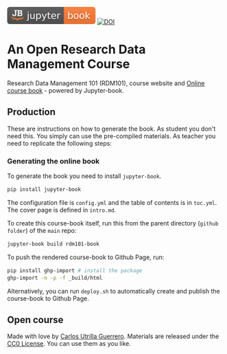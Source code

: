 [![Jupyter Book Badge](https://raw.githubusercontent.com/executablebooks/jupyter-book/master/docs/images/badge.svg)](https://tu-delft-library.github.io/rdm101-book/intro.html)
[![DOI](https://zenodo.org/badge/DOI/10.5281/zenodo.6325919.svg)](https://doi.org/10.5281/zenodo.6325919)

# An Open Research Data Management Course
Research Data Management 101 (RDM101), course website and [Online course book](https://tu-delft-library.github.io/rdm101-book/intro.html) - powered by Jupyter-book.


## Production
These are instructions on how to generate the book. As student you don't need this. You simply can use the pre-compiled materials. As teacher you need to replicate the following steps:

### Generating the online book
To generate the book you need to install `jupyter-book`.

```bash
pip install jupyter-book
```
The configuration file is `config.yml` and the table of contents is in `toc.yml`. The cover page is defined in `intro.md`.

To create this course-book itself, run this from the parent directory (`github folder`) of the `main` repo:

```bash
jupyter-book build rdm101-book
```
<!-- 
Go to your root directory (`github folder`):

And then copy all the contet:

```bash
cp -r rdm101/* rdm101-book -->

To push the rendered course-book to Github Page, run:

```bash
pip install ghp-import # install the package
ghp-import -n -p -f _build/html
```

Alternatively, you can run `deploy.sh` to automatically create and publish the course-book to Github Page.


## Open course
Made with love by [Carlos Utrilla Guerrero](https://carlosug.github.io/). 
Materials are released under the [CC0 License](https://creativecommons.org/share-your-work/public-domain/cc0). You can use them as you like.